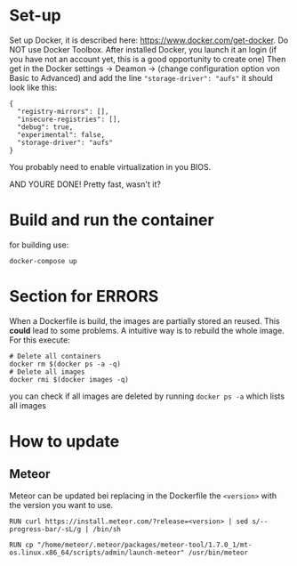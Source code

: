 # Set-up
Set up Docker, it is described here: https://www.docker.com/get-docker.
Do NOT use Docker Toolbox.
After installed Docker, you launch it an login (if you have not an account yet, this is a good opportunity to create one)
Then get in the Docker settings -> Deamon -> (change configuration option von Basic to Advanced) and add the line ```"storage-driver": "aufs"``` it should look like this:
```
{
  "registry-mirrors": [],
  "insecure-registries": [],
  "debug": true,
  "experimental": false,
  "storage-driver": "aufs"
}
```

You probably need to enable virtualization in you BIOS.

AND YOURE DONE! Pretty fast, wasn't it?

# Build and run the container
for building use:
```
docker-compose up
```
<!-- for building use:
```
docker build -t app .
```
do not forget the `.`. to run the image use:
```
docker run app
```
if you want to run docker and exit in the ubuntu shell, this can be done with the command:
```
docker run -it app bash
```
-->
# Section for ERRORS
When a Dockerfile is build, the images are partially stored an reused. This __could__ lead to some problems. A intuitive way is to rebuild the whole image. For this execute:
```
# Delete all containers
docker rm $(docker ps -a -q)
# Delete all images
docker rmi $(docker images -q)
```
you can check if all images are deleted by running `docker ps -a` which lists all images

# How to update
## Meteor
Meteor can be updated bei replacing in the Dockerfile the `<version>` with the version you want to use.
```
RUN curl https://install.meteor.com/?release=<version> | sed s/--progress-bar/-sL/g | /bin/sh
```
```
RUN cp "/home/meteor/.meteor/packages/meteor-tool/1.7.0_1/mt-os.linux.x86_64/scripts/admin/launch-meteor" /usr/bin/meteor
```